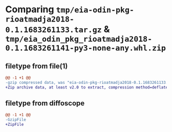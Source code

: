 # Comparing `tmp/eia-odin-pkg-rioatmadja2018-0.1.1683261133.tar.gz` & `tmp/eia_odin_pkg_rioatmadja2018-0.1.1683261141-py3-none-any.whl.zip`

## filetype from file(1)

```diff
@@ -1 +1 @@
-gzip compressed data, was "eia-odin-pkg-rioatmadja2018-0.1.1683261133.tar", last modified: Fri May  5 04:32:13 2023, max compression
+Zip archive data, at least v2.0 to extract, compression method=deflate
```

## filetype from diffoscope

```diff
@@ -1 +1 @@
-GzipFile
+ZipFile
```

